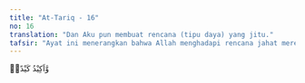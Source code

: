 ```yaml
---
title: "At-Tariq - 16"
no: 16
translation: "Dan Aku pun membuat rencana (tipu daya) yang jitu."
tafsir: "Ayat ini menerangkan bahwa Allah menghadapi rencana jahat mereka itu dengan menolong Rasul-Nya dan mengangkat agama-Nya."
---
```


وَّاَكِيْدُ كَيْدًاۖ 
